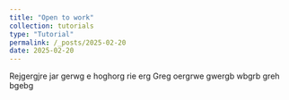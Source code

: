 ```yaml
---
title: "Open to work"
collection: tutorials
type: "Tutorial"
permalink: /_posts/2025-02-20
date: 2025-02-20
---
```


Rejgergjre jar gerwg e hoghorg rie erg Greg oergrwe gwergb wbgrb greh bgebg

